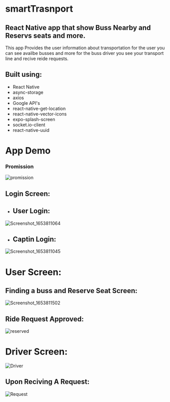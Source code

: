 # smartTrasnport
## React Native app that show Buss Nearby and Reservs seats and more.

This app Provides the user information about transportation for the user you can see availbe busses and more for the buss driver you see your transport line and recive reide requests.


## Built using: 
* React Native
* async-storage
* axios
* Google API's
* react-native-get-location
* react-native-vector-icons
* expo-splash-screen
* socket.io-client
* react-native-uuid

# App Demo
### Promission
![promission](https://user-images.githubusercontent.com/78625404/175107153-9a1bbdb0-9447-4522-bac5-5f704fa6e1d9.png)

## Login Screen:
* ## User Login:
![Screenshot_1653811064](https://user-images.githubusercontent.com/78625404/175105568-2520f1c3-3dcb-4845-af5a-4ead580b3881.png)

* ## Captin Login:
![Screenshot_1653811045](https://user-images.githubusercontent.com/78625404/175105716-b38e5c26-ec16-40c5-9d37-88976bc4ebd9.png)

# User Screen:
## Finding a buss and Reserve Seat Screen:
![Screenshot_1653811502](https://user-images.githubusercontent.com/78625404/175106116-44ffba99-2160-4800-91bb-9b421f3d44c5.png)

## Ride Request Approved:
![reserved](https://user-images.githubusercontent.com/78625404/175106898-90947b35-6259-4811-ae64-3b99dba17d56.png)

# Driver Screen:
![Driver](https://user-images.githubusercontent.com/78625404/175107395-24f652bd-0905-4b9a-84d4-5d08b357db42.png)

## Upon Reciving A Request:
![Request](https://user-images.githubusercontent.com/78625404/175107658-c7caa2ae-e925-44db-9c53-f477066173b2.png)
